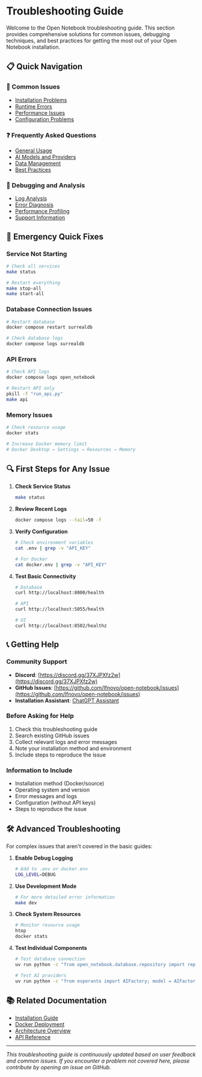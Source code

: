 # Troubleshooting Guide

Welcome to the Open Notebook troubleshooting guide. This section provides comprehensive solutions for common issues, debugging techniques, and best practices for getting the most out of your Open Notebook installation.

## 📋 Quick Navigation

### 🔧 Common Issues
- [Installation Problems](./common-issues.md#installation-problems)
- [Runtime Errors](./common-issues.md#runtime-errors)
- [Performance Issues](./common-issues.md#performance-issues)
- [Configuration Problems](./common-issues.md#configuration-problems)

### ❓ Frequently Asked Questions
- [General Usage](./faq.md#general-usage)
- [AI Models and Providers](./faq.md#ai-models-and-providers)
- [Data Management](./faq.md#data-management)
- [Best Practices](./faq.md#best-practices)

### 🐛 Debugging and Analysis
- [Log Analysis](./debugging.md#log-analysis)
- [Error Diagnosis](./debugging.md#error-diagnosis)
- [Performance Profiling](./debugging.md#performance-profiling)
- [Support Information](./debugging.md#support-information)

## 🚨 Emergency Quick Fixes

### Service Not Starting
```bash
# Check all services
make status

# Restart everything
make stop-all
make start-all
```

### Database Connection Issues
```bash
# Restart database
docker compose restart surrealdb

# Check database logs
docker compose logs surrealdb
```

### API Errors
```bash
# Check API logs
docker compose logs open_notebook

# Restart API only
pkill -f "run_api.py"
make api
```

### Memory Issues
```bash
# Check resource usage
docker stats

# Increase Docker memory limit
# Docker Desktop → Settings → Resources → Memory
```

## 🔍 First Steps for Any Issue

1. **Check Service Status**
   ```bash
   make status
   ```

2. **Review Recent Logs**
   ```bash
   docker compose logs --tail=50 -f
   ```

3. **Verify Configuration**
   ```bash
   # Check environment variables
   cat .env | grep -v "API_KEY"
   
   # For Docker
   cat docker.env | grep -v "API_KEY"
   ```

4. **Test Basic Connectivity**
   ```bash
   # Database
   curl http://localhost:8000/health
   
   # API
   curl http://localhost:5055/health
   
   # UI
   curl http://localhost:8502/healthz
   ```

## 📞 Getting Help

### Community Support
- **Discord**: [https://discord.gg/37XJPXfz2w](https://discord.gg/37XJPXfz2w)
- **GitHub Issues**: [https://github.com/lfnovo/open-notebook/issues](https://github.com/lfnovo/open-notebook/issues)
- **Installation Assistant**: [ChatGPT Assistant](https://chatgpt.com/g/g-68776e2765b48191bd1bae3f30212631-open-notebook-installation-assistant)

### Before Asking for Help
1. Check this troubleshooting guide
2. Search existing GitHub issues
3. Collect relevant logs and error messages
4. Note your installation method and environment
5. Include steps to reproduce the issue

### Information to Include
- Installation method (Docker/source)
- Operating system and version
- Error messages and logs
- Configuration (without API keys)
- Steps to reproduce the issue

## 🛠️ Advanced Troubleshooting

For complex issues that aren't covered in the basic guides:

1. **Enable Debug Logging**
   ```bash
   # Add to .env or docker.env
   LOG_LEVEL=DEBUG
   ```

2. **Use Development Mode**
   ```bash
   # For more detailed error information
   make dev
   ```

3. **Check System Resources**
   ```bash
   # Monitor resource usage
   htop
   docker stats
   ```

4. **Test Individual Components**
   ```bash
   # Test database connection
   uv run python -c "from open_notebook.database.repository import repo_query; import asyncio; print(asyncio.run(repo_query('SELECT * FROM system')))"
   
   # Test AI providers
   uv run python -c "from esperanto import AIFactory; model = AIFactory.create_language('openai', 'gpt-4o-mini'); print(model.chat_complete([{'role': 'user', 'content': 'Hello'}]))"
   ```

## 📚 Related Documentation

- [Installation Guide](../getting-started/installation.md)
- [Docker Deployment](../deployment/docker.md)
- [Architecture Overview](../development/architecture.md)
- [API Reference](../development/api-reference.md)

---

*This troubleshooting guide is continuously updated based on user feedback and common issues. If you encounter a problem not covered here, please contribute by opening an issue on GitHub.*